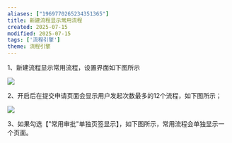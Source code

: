 ```yaml
---
aliases: ["1969770265234351365"]
title: 新建流程显示常用流程
created: 2025-07-15
modified: 2025-07-15
tags: ['流程引擎']
theme: 流程引擎
---
```


1、新建流程显示常用流程，设置界面如下图所示

![](https://myhelpdoc.oss-cn-heyuan.aliyuncs.com/mdimages/d4eb7d1ad33692f8f7b35e51a638572c.jpg)

2、开启后在提交申请页面会显示用户发起次数最多的12个流程，如下图所示；

![](https://myhelpdoc.oss-cn-heyuan.aliyuncs.com/mdimages/5b73ac8b302d5547f8b719b72b0d9302.jpg)

3、如果勾选【"常用审批"单独页签显示】，如下图所示，常用流程会单独显示一个页面。

